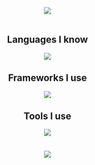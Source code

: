 <div align="center">
  <img src="https://count.getloli.com/@Vexalyn" />
  <br><br>

  <h2>Languages I know</h2>

  <img src="https://skillicons.dev/icons?i=python,ts,js" />

  <h2>Frameworks I use</h2>

  <img src="https://skillicons.dev/icons?i=discordjs,html,css,tailwindcss,react,nodejs,prisma,electron,selenium" />

  <h2>Tools I use</h2>

  <img src="https://skillicons.dev/icons?i=vscode,visualstudio,git,linux,ubuntu,postgresql,redis,figma" />
</div>

<div align="center">
  <br><br>
  <img src="https://github-readme-stats.vercel.app/api?username=Vexalyn&show_icons=true&theme=radical&line_height=21" />
</div>
